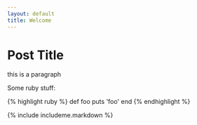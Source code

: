 ```yaml
---
layout: default
title: Welcome
---
```


# Post Title

this is a paragraph

Some ruby stuff:

{% highlight ruby %}
def foo
  puts 'foo'
end
{% endhighlight %}


{% include includeme.markdown %}
